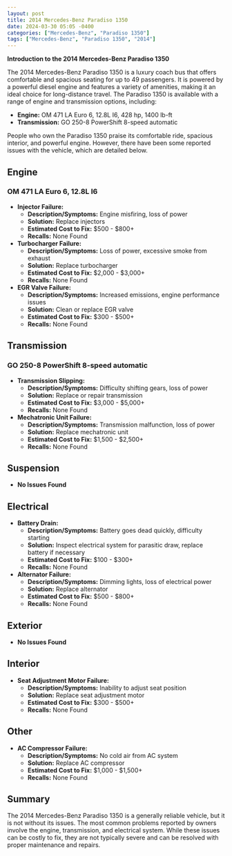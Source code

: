 ```yaml
---
layout: post
title: 2014 Mercedes-Benz Paradiso 1350
date: 2024-03-30 05:05 -0400
categories: ["Mercedes-Benz", "Paradiso 1350"]
tags: ["Mercedes-Benz", "Paradiso 1350", "2014"]
---
```

**Introduction to the 2014 Mercedes-Benz Paradiso 1350**

The 2014 Mercedes-Benz Paradiso 1350 is a luxury coach bus that offers comfortable and spacious seating for up to 49 passengers. It is powered by a powerful diesel engine and features a variety of amenities, making it an ideal choice for long-distance travel. The Paradiso 1350 is available with a range of engine and transmission options, including:

* **Engine:** OM 471 LA Euro 6, 12.8L I6, 428 hp, 1400 lb-ft
* **Transmission:** GO 250-8 PowerShift 8-speed automatic

People who own the Paradiso 1350 praise its comfortable ride, spacious interior, and powerful engine. However, there have been some reported issues with the vehicle, which are detailed below.

## **Engine**

### **OM 471 LA Euro 6, 12.8L I6**

* **Injector Failure:**
    * **Description/Symptoms:** Engine misfiring, loss of power
    * **Solution:** Replace injectors
    * **Estimated Cost to Fix:** $500 - $800+
    * **Recalls:** None Found
* **Turbocharger Failure:**
    * **Description/Symptoms:** Loss of power, excessive smoke from exhaust
    * **Solution:** Replace turbocharger
    * **Estimated Cost to Fix:** $2,000 - $3,000+
    * **Recalls:** None Found
* **EGR Valve Failure:**
    * **Description/Symptoms:** Increased emissions, engine performance issues
    * **Solution:** Clean or replace EGR valve
    * **Estimated Cost to Fix:** $300 - $500+
    * **Recalls:** None Found

## **Transmission**

### **GO 250-8 PowerShift 8-speed automatic**

* **Transmission Slipping:**
    * **Description/Symptoms:** Difficulty shifting gears, loss of power
    * **Solution:** Replace or repair transmission
    * **Estimated Cost to Fix:** $3,000 - $5,000+
    * **Recalls:** None Found
* **Mechatronic Unit Failure:**
    * **Description/Symptoms:** Transmission malfunction, loss of power
    * **Solution:** Replace mechatronic unit
    * **Estimated Cost to Fix:** $1,500 - $2,500+
    * **Recalls:** None Found

## **Suspension**

* **No Issues Found**

## **Electrical**

* **Battery Drain:**
    * **Description/Symptoms:** Battery goes dead quickly, difficulty starting
    * **Solution:** Inspect electrical system for parasitic draw, replace battery if necessary
    * **Estimated Cost to Fix:** $100 - $300+
    * **Recalls:** None Found
* **Alternator Failure:**
    * **Description/Symptoms:** Dimming lights, loss of electrical power
    * **Solution:** Replace alternator
    * **Estimated Cost to Fix:** $500 - $800+
    * **Recalls:** None Found

## **Exterior**

* **No Issues Found**

## **Interior**

* **Seat Adjustment Motor Failure:**
    * **Description/Symptoms:** Inability to adjust seat position
    * **Solution:** Replace seat adjustment motor
    * **Estimated Cost to Fix:** $300 - $500+
    * **Recalls:** None Found

## **Other**

* **AC Compressor Failure:**
    * **Description/Symptoms:** No cold air from AC system
    * **Solution:** Replace AC compressor
    * **Estimated Cost to Fix:** $1,000 - $1,500+
    * **Recalls:** None Found

## **Summary**

The 2014 Mercedes-Benz Paradiso 1350 is a generally reliable vehicle, but it is not without its issues. The most common problems reported by owners involve the engine, transmission, and electrical system. While these issues can be costly to fix, they are not typically severe and can be resolved with proper maintenance and repairs.
